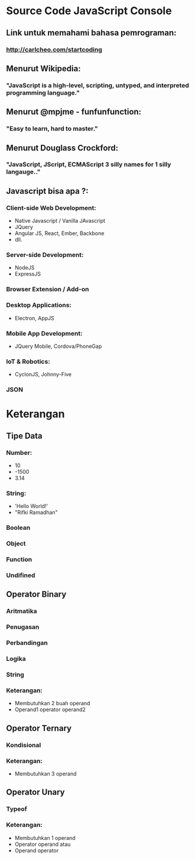 # Source Code JavaScript Console

## Link untuk memahami bahasa pemrograman:
### http://carlcheo.com/startcoding

## Menurut Wikipedia:
### "JavaScript is a high-level, scripting, untyped, and interpreted programming language."

## Menurut @mpjme - funfunfunction:
### "Easy to learn, hard to master."

## Menurut Douglass Crockford:
### "JavaScript, JScript, ECMAScript 3 silly names for 1 silly langauge.."

## Javascript bisa apa ?:
### Client-side Web Development:
- Native Javascript / Vanilla JAvascript
- JQuery
- Angular JS, React, Ember, Backbone
- dll.

### Server-side Development:
- NodeJS
- ExpressJS

### Browser Extension / Add-on

### Desktop Applications:
- Electron, AppJS

### Mobile App Development:
- JQuery Mobile, Cordova/PhoneGap

### IoT & Robotics:
- CyclonJS, Johnny-Five

### JSON


# Keterangan

## Tipe Data

### Number:
- 10
- -1500
- 3.14

### String:
- 'Hello World!'
- "Rifki Ramadhan"

### Boolean
### Object
### Function
### Undifined

## Operator Binary

### Aritmatika
### Penugasan
### Perbandingan
### Logika
### String

### Keterangan:
- Membutuhkan 2 buah operand
- Operand1 operator operand2

## Operator Ternary

### Kondisional

### Keterangan:
- Membutuhkan 3 operand

## Operator Unary
### Typeof

### Keterangan:
- Membutuhkan 1 operand
- Operator operand atau
- Operand operator